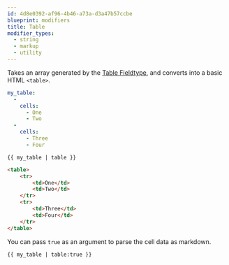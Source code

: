 ```yaml
---
id: 4d8e0392-af96-4b46-a73a-d3a47b57ccbe
blueprint: modifiers
title: Table
modifier_types:
  - string
  - markup
  - utility
---
```

Takes an array generated by the [Table Fieldtype](/fieldtypes/table), and converts into a basic HTML `<table>`.

```yaml
my_table:
  -
    cells:
      - One
      - Two
  -
    cells:
      - Three
      - Four
```

```
{{ my_table | table }}
```

```html
<table>
    <tr>
        <td>One</td>
        <td>Two</td>
    </tr>
    <tr>
        <td>Three</td>
        <td>Four</td>
    </tr>
</table>
```

You can pass `true` as an argument to parse the cell data as markdown.

```
{{ my_table | table:true }}
```
